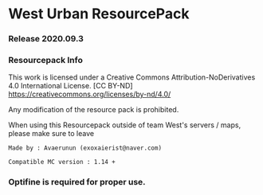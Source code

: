 # West Urban ResourcePack

### Release 2020.09.3

### Resourcepack Info

This work is licensed under a Creative Commons Attribution-NoDerivatives 4.0 International License.
[CC BY-ND] https://creativecommons.org/licenses/by-nd/4.0/

Any modification of the resource pack is prohibited.

When using this Resourcepack outside of team West's servers / maps,
please make sure to leave 


`Made by : Avaerunun (exoxaierist@naver.com)`

`Compatible MC version : 1.14 +`


###  Optifine is required for proper use.
